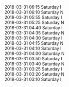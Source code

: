 2018-03-31 06:15 Saturday  I  
2018-03-31 06:10 Saturday  N  
2018-03-31 05:55 Saturday  I  
2018-03-31 05:25 Saturday  N  
2018-03-31 04:40 Saturday  I  
2018-03-31 04:35 Saturday  N  
2018-03-31 04:30 Saturday  I  
2018-03-31 04:15 Saturday  N  
2018-03-31 04:10 Saturday  I  
2018-03-31 04:00 Saturday  N  
2018-03-31 03:50 Saturday  I  
2018-03-31 03:40 Saturday  N  
2018-03-31 03:25 Saturday  I  
2018-03-31 03:20 Saturday  N  
2018-03-31 03:10 Saturday  I  
